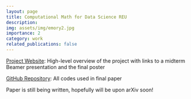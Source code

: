 ```yaml
---
layout: page
title: Computational Math for Data Science REU
description: 
img: assets/img/emory2.jpg
importance: 2
category: work
related_publications: false
---
```


[Project Website](https://benlebdaoui.github.io/emory_reu/): High-level overview of the project with links to a midterm Beamer presentation and the final poster

[GitHub Repository](https://github.com/benlebdaoui/emory_reu): All codes used in final paper

Paper is still being written, hopefully will be upon arXiv soon!

